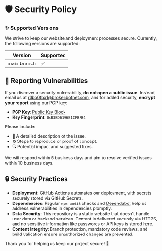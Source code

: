 # 🛡️ Security Policy

### ✨ Supported Versions

We strive to keep our website and deployment processes secure. Currently, the following versions are supported:

| Version     | Supported    |
| ----------- | -----------  |
| main branch | ✅          | 

## 🚨 Reporting Vulnerabilities

If you discover a security vulnerability, **do not open a public issue**. Instead, email us at [r3bo0tbx1@brokenbotnet.com](mailto:r3bo0tbx1@brokenbotnet.com), and for added security, **encrypt your report** using our PGP key:

- **PGP Key**: [Public Key Block](https://keys.openpgp.org/vks/v1/by-fingerprint/33727F5377D296C320AF704AB3BD6196E1CFBFB4)
- **Key Fingerprint**: `0xB3BD6196E1CFBFB4`

Please include:
- 📝 A detailed description of the issue.
- ⚙️ Steps to reproduce or proof of concept.
- 🔍 Potential impact and suggested fixes.

We will respond within 5 business days and aim to resolve verified issues within 10 business days.

## 🔒 Security Practices

- **Deployment**: GitHub Actions automates our deployment, with secrets securely stored via GitHub Secrets.
- **Dependencies**: Regular `npm audit` checks and [Dependabot](https://github.com/dependabot) help us address vulnerabilities in dependencies promptly.
- **Data Security**: This repository is a static website that doesn't handle user data or backend services. Content is delivered securely via HTTPS, and no sensitive information like passwords or API keys is stored here.
- **Content Integrity**: Branch protection, mandatory code reviews, and build validation ensure unauthorized changes are prevented.

Thank you for helping us keep our project secure! 🔐
